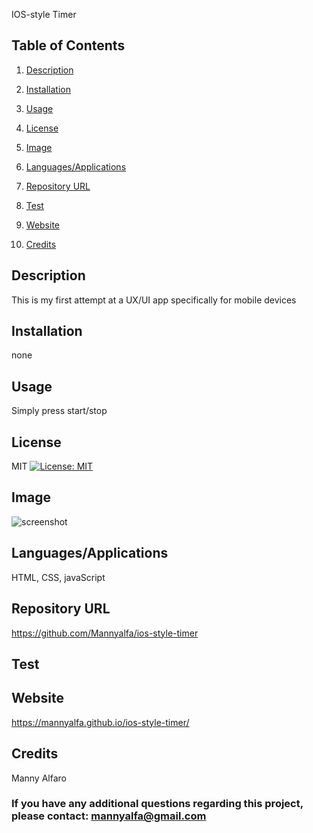 IOS-style  Timer
  
## Table of Contents

1. [Description](#description)

2. [Installation](#installation)

3. [Usage](#usage)

4. [License](#license)

5. [Image](#Image)

6. [Languages/Applications](#languages-applications)

7. [Repository URL](#repository-url)

8. [Test](#test)

9. [Website](#website)

10. [Credits](#credits)

## Description
This is my first attempt at a UX/UI app specifically for mobile devices

## Installation
none

## Usage
Simply press start/stop

## License
MIT [![License: MIT](https://img.shields.io/badge/License-MIT-yellow.svg)](https://opensource.org/licenses/MIT)

## Image
![screenshot](https://github.com/Mannyalfa/ios-style-timer/blob/main/assets/images/screenshot.jpg)

## Languages/Applications
HTML, CSS, javaScript

## Repository URL
https://github.com/Mannyalfa/ios-style-timer 

## Test

## Website
https://mannyalfa.github.io/ios-style-timer/  
    
## Credits
Manny Alfaro

### If you have any additional questions regarding this project, please contact: mannyalfa@gmail.com


    